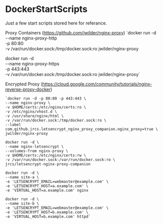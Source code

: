 # DockerStartScripts
Just a few start scripts stored here for referance.

Proxy Containers (https://github.com/jwilder/nginx-proxy)
`docker run -d \
    --name nginx-proxy-http \
    -p 80:80 \
    -v /var/run/docker.sock:/tmp/docker.sock:ro jwilder/nginx-proxy
    
docker run -d \
    --name nginx-proxy-https \
    -p 443:443 \
    -v /var/run/docker.sock:/tmp/docker.sock:ro jwilder/nginx-proxy`
    
 Encrypted Proxy (https://cloud.google.com/community/tutorials/nginx-reverse-proxy-docker)


    `docker run -d -p 80:80 -p 443:443 \
    --name nginx-proxy \
    -v $HOME/certs:/etc/nginx/certs:ro \
    -v /etc/nginx/vhost.d \
    -v /usr/share/nginx/html \
    -v /var/run/docker.sock:/tmp/docker.sock:ro \
    --label com.github.jrcs.letsencrypt_nginx_proxy_companion.nginx_proxy=true \
    jwilder/nginx-proxy
    
    docker run -d \
    --name nginx-letsencrypt \
    --volumes-from nginx-proxy \
    -v $HOME/certs:/etc/nginx/certs:rw \
    -v /var/run/docker.sock:/var/run/docker.sock:ro \
    jrcs/letsencrypt-nginx-proxy-companion
    
    docker run -d \
    --name site-a \
    -e 'LETSENCRYPT_EMAIL=webmaster@example.com' \
    -e 'LETSENCRYPT_HOST=a.example.com' \
    -e 'VIRTUAL_HOST=a.example.com' nginx
    
    docker run -d \
    --name site-b \
    -e 'LETSENCRYPT_EMAIL=webmaster@example.com' \
    -e 'LETSENCRYPT_HOST=b.example.com' \
    -e 'VIRTUAL_HOST=b.example.com' httpd`
